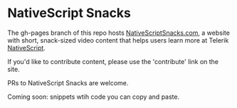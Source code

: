 # NativeScript Snacks

The gh-pages branch of this repo hosts [NativeScriptSnacks.com](http://www.nativescriptsnacks.com), a website with short, snack-sized video content
that helps users learn more at Telerik [NativeScript](http://www.nativescript.org).

If you'd like to contribute content, please use the 'contribute' link on the site.

PRs to NativeScript Snacks are welcome.

Coming soon: snippets wtih code you can copy and paste.
